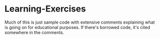 Learning-Exercises
==================

Much of this is just sample code with extensive comments explaining what is going on for educational purposes. If there's borrowed code, it's cited somewhere in the comments.
